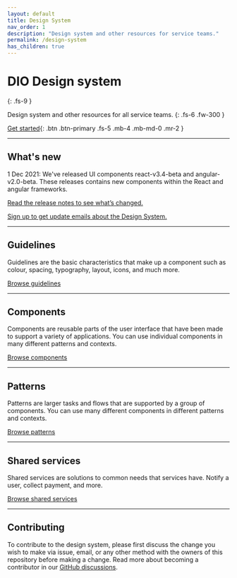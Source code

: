 ```yaml
---
layout: default
title: Design System
nav_order: 1
description: "Design system and other resources for service teams."
permalink: /design-system
has_children: true
---
```


# DIO Design system
{: .fs-9 }

Design system and other resources for all service teams.
{: .fs-6 .fw-300 }

[Get started](https://twjeffery.github.io/DIO-test-2/docs/get-started){: .btn .btn-primary .fs-5 .mb-4 .mb-md-0 .mr-2 }

---

## What's new
1 Dec 2021: We've released UI components react-v3.4-beta and angular-v2.0-beta. These releases contains new components within the React and angular frameworks.

[Read the release notes to see what’s changed.](https://github.com/GovAlta/ui-components/releases)

[Sign up to get update emails about the Design System.]()


---

## Guidelines

Guidelines are the basic characteristics that make up a component such as colour, spacing, typography, layout, icons, and much more.

[Browse guidelines](https://twjeffery.github.io/DIO-test-2/docs/guidelines)

---

## Components

Components are reusable parts of the user interface that have been made to support a variety of applications. You can use individual components in many different patterns and contexts.

[Browse components](https://twjeffery.github.io/DIO-test-2/docs/components)

---

## Patterns

Patterns are larger tasks and flows that are supported by a group of components. You can use many different components in different patterns and contexts.

[Browse patterns](https://twjeffery.github.io/DIO-test-2/docs/patterns)

---

## Shared services

Shared services are solutions to common needs that services have. Notify a user, collect payment, and more.

[Browse shared services](https://twjeffery.github.io/DIO-test-2/docs/shared-services)

---

## Contributing

To contribute to the design system, please first discuss the change you wish to make via issue, email, or any other method with the owners of this repository before making a change. Read more about becoming a contributor in our [GitHub discussions](https://github.com/GovAlta/ui-components/discussions).
